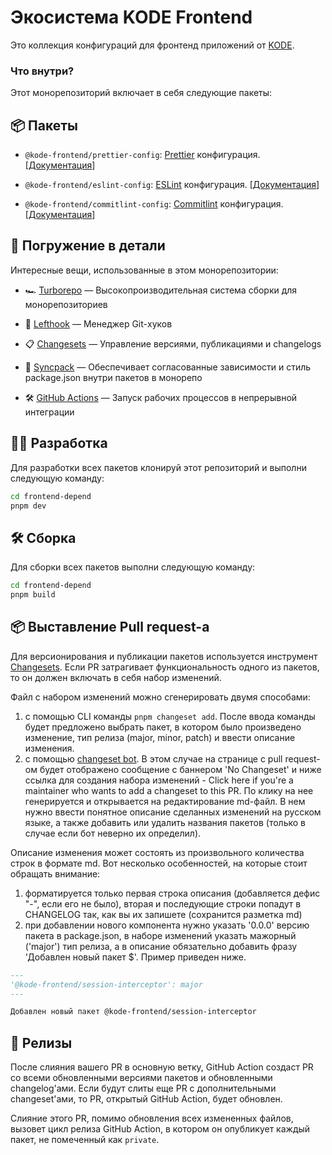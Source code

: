 # Экосистема KODE Frontend

Это коллекция конфигураций для фронтенд приложений от [KODE](https://appkode.dev/).

### Что внутри?

Этот монорепозиторий включает в себя следующие пакеты:

## 📦 Пакеты

- `@kode-frontend/prettier-config`: [Prettier](https://prettier.io/) конфигурация. [[Документация](https://github.com/appKODE/frontend-depend/blob/main/packages/prettier-config)]

- `@kode-frontend/eslint-config`: [ESLint](https://eslint.org/) конфигурация. [[Документация](https://github.com/appKODE/frontend-depend/blob/main/packages/eslint-config)]

- `@kode-frontend/commitlint-config`: [Commitlint](https://commitlint.js.org/) конфигурация. [[Документация](https://github.com/appKODE/frontend-depend/blob/main/packages/commitlint-config)]

## 🤿 Погружение в детали

Интересные вещи, использованные в этом монорепозитории:

- 🏎 [Turborepo](https://turbo.build/) — Высокопроизводительная система сборки для монорепозиториев

- 🐞 [Lefthook](https://github.com/evilmartians/lefthook) — Менеджер Git-хуков

- 📋 [Changesets](https://github.com/changesets/changesets) — Управление версиями, публикациями и changelogs

- 🔄 [Syncpack](https://github.com/JamieMason/syncpack) — Обеспечивает согласованные зависимости и стиль package.json внутри пакетов в монорепо

- 🛠 [GitHub Actions](https://github.com/changesets/action) — Запуск рабочих процессов в непрерывной интеграции

## 👨‍💻 Разработка

Для разработки всех пакетов клонируй этот репозиторий и выполни следующую команду:

```bash
cd frontend-depend
pnpm dev
```

## 🛠️ Сборка

Для сборки всех пакетов выполни следующую команду:

```bash
cd frontend-depend
pnpm build
```

## 📦 Выставление Pull request-а

Для версионирования и публикации пакетов используется инструмент [Changesets](https://github.com/changesets/changesets). Если PR затрагивает функциональность одного из пакетов, то он должен включать в себя набор изменений.

Файл с набором изменений можно сгенерировать двумя способами:

1. с помощью CLI команды `pnpm changeset add`. После ввода команды будет предложено выбрать пакет, в котором было произведено изменение, тип релиза (major, minor, patch) и ввести описание изменения.
2. с помощью [changeset bot](https://github.com/changesets/action). В этом случае на странице с pull request-ом будет отображено сообщение с баннером 'No Changeset' и ниже ссылка для создания набора изменений - Click here if you're a maintainer who wants to add a changeset to this PR. По клику на нее генерируется и открывается на редактирование md-файл. В нем нужно ввести понятное описание сделанных изменений на русском языке, а также добавить или удалить названия пакетов (только в случае если бот неверно их определил).

Описание изменения может состоять из произвольного количества строк в формате md. Вот несколько особенностей, на которые стоит обращать внимание:

1. форматируется только первая строка описания (добавляется дефис "-", если его не было), вторая и последующие строки попадут в CHANGELOG так, как вы их запишете (сохранится разметка md)
2. при добавлении нового компонента нужно указать '0.0.0' версию пакета в package.json, в наборе изменений указать мажорный ('major') тип релиза, а в описание обязательно добавить фразу 'Добавлен новый пакет $'. Пример приведен ниже.

```md
---
'@kode-frontend/session-interceptor': major
---

Добавлен новый пакет @kode-frontend/session-interceptor
```

## 🚀 Релизы

После слияния вашего PR в основную ветку, GitHub Action создаст PR со всеми обновленными версиями пакетов и обновленными changelog'ами. Если будут слиты еще PR с дополнительными changeset'ами, то PR, открытый GitHub Action, будет обновлен.

Слияние этого PR, помимо обновления всех измененных файлов, вызовет цикл релиза GitHub Action, в котором он опубликует каждый пакет, не помеченный как `private`.
